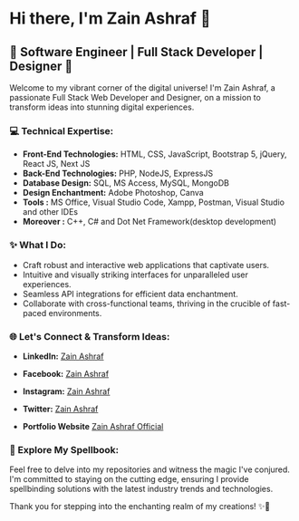 # Hi there, I'm Zain Ashraf 👋

## 🚀 Software Engineer | Full Stack Developer | Designer 🎨

Welcome to my vibrant corner of the digital universe! I'm Zain Ashraf, a passionate Full Stack Web Developer and Designer, on a mission to transform ideas into stunning digital experiences.

### 💻 Technical Expertise:

- **Front-End Technologies:** HTML, CSS, JavaScript, Bootstrap 5, jQuery, React JS, Next JS
- **Back-End Technologies:** PHP, NodeJS, ExpressJS
- **Database Design:** SQL, MS Access, MySQL, MongoDB
- **Design Enchantment:** Adobe Photoshop, Canva
- **Tools :** MS Office, Visual Studio Code, Xampp, Postman, Visual Studio and other IDEs
- **Moreover :** C++, C# and Dot Net Framework(desktop development)

### ✨ What I Do:

- Craft robust and interactive web applications that captivate users.
- Intuitive and visually striking interfaces for unparalleled user experiences.
- Seamless API integrations for efficient data enchantment.
- Collaborate with cross-functional teams, thriving in the crucible of fast-paced environments.

### 🌐 Let's Connect & Transform Ideas:

- **LinkedIn:** [Zain Ashraf](https://www.linkedin.com/in/zainashraf259)
- **Facebook:** [Zain Ashraf](https://www.facebook.com/in/zainashraf259)
- **Instagram:** [Zain Ashraf](https://www.instagram.com/in/zainashraf259)
- **Twitter:** [Zain Ashraf](https://www.x.com/zainashraf259)

- **Portfolio Website** [Zain Ashraf Official](https://zainashrafofficial.com/)

### 🚀 Explore My Spellbook:

Feel free to delve into my repositories and witness the magic I've conjured. I'm committed to staying on the cutting edge, ensuring I provide spellbinding solutions with the latest industry trends and technologies.

Thank you for stepping into the enchanting realm of my creations! ✨🚀
